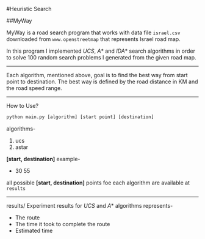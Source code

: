 #Heuristic Search

##MyWay

MyWay is a road search program that works with data file `israel.csv` downloaded from `www.openstreetmap` that represents Israel road map.

In this program I implemented *UCS*, *A** and *IDA** search algorithms in order to solve 100 random search problems I generated from the given road map.

___
Each algorithm, mentioned above, goal is to find the best way from start point to destination. The best way
is defined by the road distance in KM and the road speed range. 
___

How to Use?
```python
python main.py [algorithm] [start point] [destination]
```
algorithms-
1. ucs
2. astar

**[start, destination]** example-
- 30 55

all possible **[start, destination]** points foe each algorithm are available at `results`
___		
results/
Experiment results for *UCS* and *A** algorithms represents-
- The route
- The time it took to complete the route
- Estimated time
